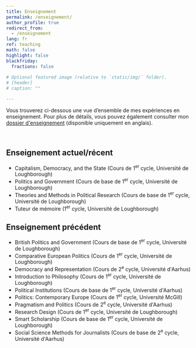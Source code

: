 ```yaml
---
title: Enseignement
permalink: /enseignement/
author_profile: true
redirect_from:
  - /enseignement
lang: fr
ref: teaching
math: false
highlight: false
blackfriday:
  fractions: false
  
# Optional featured image (relative to `static/img/` folder).
# [header]
# caption: ""

---
```


Vous trouverez ci-dessous une vue d’ensemble de mes expériences en enseignement. Pour plus de détails, vous pouvez également consulter mon [dossier d'enseignement](https://anthonykevins.github.io/files/Teaching_Portfolio.pdf) (disponible uniquement en anglais).

&nbsp;

<div class="teaching-section">

<h2>Enseignement actuel/récent</h2>

<ul>
  <li>Capitalism, Democracy, and the State (Cours de 1<sup>er</sup> cycle, Université de Loughborough)</li>
  <li>Politics and Government (Cours de base de 1<sup>er</sup> cycle, Université de Loughborough)</li>
  <li>Theories and Methods in Political Research (Cours de base de 1<sup>er</sup> cycle, Université de Loughborough)</li>
  <li>Tuteur de mémoire (1<sup>er</sup> cycle, Université de Loughborough)</li>
</ul>

</div>

<div class="teaching-section">

<h2>Enseignement précédent</h2>

<ul>
  <li>British Politics and Government (Cours de base de 1<sup>er</sup> cycle, Université de Loughborough)</li>
  <li>Comparative European Politics (Cours de 1<sup>er</sup> cycle, Université de Loughborough)</li>
  <li>Democracy and Representation (Cours de 2<sup>e</sup> cycle, Université d'Aarhus)</li>
  <li>Introduction to Philosophy (Cours de 1<sup>er</sup> cycle, Université de Loughborough)</li>
  <li>Political Institutions (Cours de base de 1<sup>er</sup> cycle, Université d'Aarhus)</li>
  <li>Politics: Contemporary Europe (Cours de 1<sup>er</sup> cycle, Université McGill)</li>
  <li>Pragmatism and Politics (Cours de 2<sup>e</sup> cycle, Université d'Aarhus)</li>
  <li>Research Design (Cours de 1<sup>er</sup> cycle, Université de Loughborough)</li>
  <li>Smart Scholarship (Cours de base de 1<sup>er</sup> cycle, Université de Loughborough)</li>
  <li>Social Science Methods for Journalists (Cours de base de 2<sup>e</sup> cycle, Université d'Aarhus)</li>
</ul>

</div>
